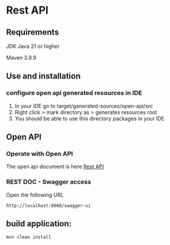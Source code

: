 # Rest API

## Requirements

JDK Java 21 or higher

Maven 3.9.9

## Use and installation

### configure open api generated resources in IDE

1. In your IDE go to target/generated-sources/open-api/src
2. Right click > mark directory as > generates resources root
3. You should be able to use this directory packages in your IDE

## Open API

### Operate with Open API

The open api document is here [Rest API](src/resources/open-api/rest-api.yml)

### REST DOC - Swagger access

Open the following URL

``` browser
http://localhost:8080/swagger-ui
```

## build application:

``` cmd
mvn clean install
```

